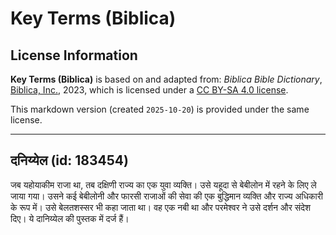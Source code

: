 # Key Terms (Biblica)

## License Information

**Key Terms (Biblica)** is based on and adapted from: _Biblica Bible Dictionary_, [Biblica, Inc.](https://www.biblica.com/), 2023, which is licensed under a [CC BY-SA 4.0 license](https://creativecommons.org/licenses/by-sa/4.0/legalcode.en).

This markdown version (created `2025-10-20`) is provided under the same license.



--------------------------------

## दनिय्येल (id: 183454)

जब यहोयाकीम राजा था, तब दक्षिणी राज्य का एक युवा व्यक्ति। उसे यहूदा से बेबीलोन में रहने के लिए ले जाया गया। उसने कई बेबीलोनी और फारसी राजाओं की सेवा की एक बुद्धिमान व्यक्ति और राज्य अधिकारी के रूप में। उसे बेलतशस्सर भी कहा जाता था। वह एक नबी था और परमेश्वर ने उसे दर्शन और संदेश दिए। ये दानिय्येल की पुस्तक में दर्ज हैं।


